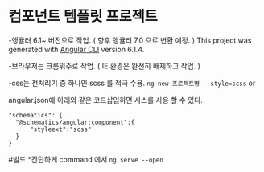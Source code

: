 # 컴포넌트 템플릿 프로젝트 -앵귤러 6.1~ 버전으로 작업. ( 향후 앵귤러 7.0 으로 변환 예정. )This project was generated with [Angular CLI](https://github.com/angular/angular-cli) version 6.1.4. -브라우저는 크롬위주로 작업. ( IE 환경은 완전히 배제하고 작업. )  -css는 전처리기 중 하나인 scss 를 적극 수용.  ```ng new 프로젝트명 --style=scss``` or   angular.json에 아래와 같은 코드삽입하면 사스를 사용 할 수 있다.   ```  "schematics": {    "@schematics/angular:component":{        "styleext":"scss"    }  }  ```                 #빌드 *간단하게  command 에서  ```ng serve --open```